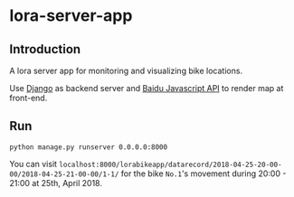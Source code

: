 # lora-server-app

## Introduction

A lora server app for monitoring and visualizing bike locations.

Use [Django](https://www.djangoproject.com/) as backend server and [Baidu Javascript API](http://lbsyun.baidu.com/index.php?title=jspopular) to render map at front-end.

## Run
```
python manage.py runserver 0.0.0.0:8000
```

You can visit `localhost:8000/lorabikeapp/datarecord/2018-04-25-20-00-00/2018-04-25-21-00-00/1-1/`
for the bike `No.1`'s movement during 20:00 - 21:00 at 25th, April 2018.

